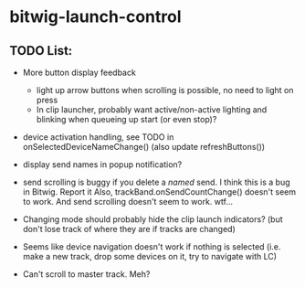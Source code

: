 # bitwig-launch-control

## TODO List:

* More button display feedback
  - light up arrow buttons when scrolling is possible, no need to light on press
  - In clip launcher, probably want active/non-active lighting and blinking when queueing up start (or even stop)?

* device activation handling, see TODO in onSelectedDeviceNameChange() (also update refreshButtons())

* display send names in popup notification?

* send scrolling is buggy if you delete a *named* send. I think this is a bug in Bitwig. Report it
  Also, trackBand.onSendCountChange() doesn't seem to work. And send scrolling doesn't seem to work. wtf...

* Changing mode should probably hide the clip launch indicators? (but don't lose track of where they are if tracks are changed)

* Seems like device navigation doesn't work if nothing is selected (i.e. make a new track, drop some devices on it, try to navigate with LC)

* Can't scroll to master track. Meh?

